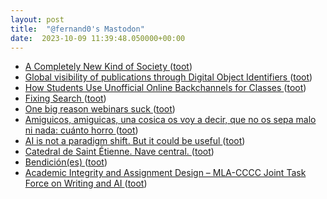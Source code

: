 ```yaml
---
layout: post
title:  "@fernand0's Mastodon"
date:  2023-10-09 11:39:48.050000+00:00
---
```

*  [A Completely New Kind of Society ](https://www.workfutures.io/p/a-completely-new-kind-of-societ) ([toot](https://mastodon.social/@fernand0/111204865674377178))
*  [Global visibility of publications through Digital Object Identifiers ](https://www.frontiersin.org/articles/10.3389/frma.2023.120798) ([toot](https://mastodon.social/@fernand0/111204579047538536))
*  [How Students Use Unofficial Online Backchannels for Classes ](https://www.edsurge.com/news/2023-09-07-how-students-use-unofficial-online-backchannels-for-classe) ([toot](https://mastodon.social/@fernand0/111204272155441803))
*  [Fixing Search ](https://berjon.com/fixing-search) ([toot](https://mastodon.social/@fernand0/111204057966159372))
*  [One big reason webinars suck ](https://bryanalexander.org/videoconferencing/one-big-reason-webinars-suck) ([toot](https://mastodon.social/@fernand0/111203883676981118))
*  [Amiguicos, amiguicas, una cosica os voy a decir, que no os sepa malo ni nada: cuánto horro ](https://mastodon.social/@fernand0/111201005564307369) ([toot](https://mastodon.social/@fernand0/111201005564307369))
*  [AI is not a paradigm shift. But it could be useful ](https://werd.io/2023/ai-is-not-a-paradigm-shift-but-it-could-b) ([toot](https://mastodon.social/@fernand0/111200741256683200))
*  [Catedral de Saint Étienne.  Nave central. ](https://www.flickr.com/photos/fernand0/53236836374) ([toot](https://mastodon.social/@fernand0/111200631264372772))
*  [Bendición(es) ](https://avecesunafoto.wordpress.com/2023/10/08/bendiciones) ([toot](https://mastodon.social/@fernand0/111200536034498684))
*  [Academic Integrity and Assignment Design – MLA-CCCC Joint Task Force on Writing and AI ](https://aiandwriting.hcommons.org/2023/09/22/academic-integrity-and-assignment-design) ([toot](https://mastodon.social/@fernand0/111200526656599473))
